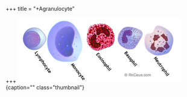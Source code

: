 +++
title = "+Agranulocyte"

+++
![](../images/white_blood_cells.jpg)
{caption="" class="thumbnail"}
